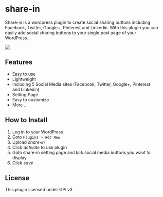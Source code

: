 # share-in
Share-in is a wordpress plugin to create social sharing buttons including Facebook, Twitter, Google+, Pinterest and Linkedin. With this plugin you can easily add social sharing buttons to your single post page of your WordPress.

<img src="https://kodinger.com/wp-content/uploads/2016/07/Share-in.png">

## Features
- Easy to use
- Lightweight
- Including 5 Social Media sites (Facebook, Twitter, Google+, Pinterest and Linkedin)
- Setting Page
- Easy to customize
- More ...

## How to Install
1. Log in to your WordPress
2. Goto `Plugins > Add New`
3. Upload *share-in*
4. Click *activate* to use plugin
5. Goto share-in setting page and *tick* social media buttons you want to display
6. Click *save*

## License
This plugin licensed under GPLv3
